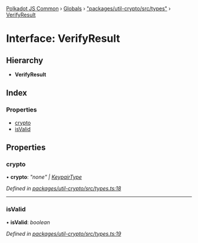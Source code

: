 [Polkadot JS Common](../README.md) › [Globals](../globals.md) › ["packages/util-crypto/src/types"](../modules/_packages_util_crypto_src_types_.md) › [VerifyResult](_packages_util_crypto_src_types_.verifyresult.md)

# Interface: VerifyResult

## Hierarchy

* **VerifyResult**

## Index

### Properties

* [crypto](_packages_util_crypto_src_types_.verifyresult.md#crypto)
* [isValid](_packages_util_crypto_src_types_.verifyresult.md#isvalid)

## Properties

###  crypto

• **crypto**: *"none" | [KeypairType](../modules/_packages_util_crypto_src_types_.md#keypairtype)*

*Defined in [packages/util-crypto/src/types.ts:18](https://github.com/polkadot-js/common/blob/d176c7471/packages/util-crypto/src/types.ts#L18)*

___

###  isValid

• **isValid**: *boolean*

*Defined in [packages/util-crypto/src/types.ts:19](https://github.com/polkadot-js/common/blob/d176c7471/packages/util-crypto/src/types.ts#L19)*
